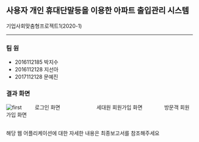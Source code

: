 ## 사용자 개인 휴대단말등을 이용한 아파트 출입관리 시스템
기업사회맞춤형프로젝트1(2020-1)

***
### 팀   원
* 2016112185 박지수
* 2016112128 지선아
* 2017112128 문예진

### 결과 화면
![first](https://user-images.githubusercontent.com/48276738/104832122-09757080-58d2-11eb-9205-80041da9985c.png)
&nbsp;&nbsp;&nbsp;&nbsp;&nbsp;&nbsp;&nbsp;&nbsp;로그인 화면 &nbsp;&nbsp;&nbsp;&nbsp;&nbsp;&nbsp;&nbsp;&nbsp;&nbsp;&nbsp;&nbsp;&nbsp;&nbsp;&nbsp;&nbsp;&nbsp;&nbsp;&nbsp;&nbsp;&nbsp;&nbsp;&nbsp;&nbsp; 세대원 회원가입 화면 &nbsp;&nbsp;&nbsp;&nbsp;&nbsp;&nbsp;&nbsp;&nbsp;&nbsp;&nbsp;&nbsp;&nbsp;&nbsp;&nbsp;방문객 회원가입 화면


##
해당 웹 어플리케이션에 대한 자세한 내용은 최종보고서를 참조해주세요
